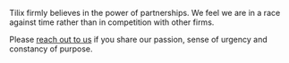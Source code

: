 Tilix firmly believes in the power of partnerships. We feel we are in a race against time rather than in competition with other firms.

Please [reach out to us](/contact) if you share our passion, sense of urgency and constancy of purpose.
